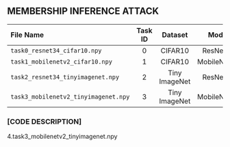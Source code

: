##  **MEMBERSHIP INFERENCE ATTACK**
| File Name | Task ID | Dataset | Model |
| :- | :-: | :-: | :-: |
| `task0_resnet34_cifar10.npy` | 0 | CIFAR10 | ResNet34 |
| `task1_mobilenetv2_cifar10.npy` | 1 | CIFAR10 | MobileNetV2 |
| `task2_resnet34_tinyimagenet.npy` | 2 | Tiny ImageNet | ResNet34 |
| `task3_mobilenetv2_tinyimagenet.npy` | 3 | Tiny ImageNet | MobileNetV2 |

### [CODE DESCRIPTION]

4.task3_mobilenetv2_tinyimagenet.npy

